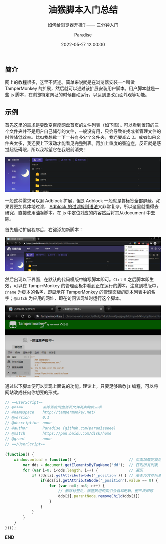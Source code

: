 ﻿---
layout:     post
title:      "油猴脚本入门总结"
subtitle:   "如何给浏览器开挂？—— 三分钟入门"
date:       2022-05-27 12:00:00
author:     "Paradise"
header-style: text
tags:
    - 总结
    - 其他
---

## 简介

网上的教程很多，这里不赘述。简单来说就是在浏览器安装一个叫做 TamperMonkey 的扩展，然后就可以通过该扩展安装用户脚本。用户脚本就是一些 js 脚本，在浏览特定网址的时候自动运行，以达到更改页面外观等功能。

## 示例

首先这里的需求是要改变百度网盘首页的文件列表（如下图）。可以看到置顶的三个文件夹并不是用户自己储存的文件，一般没有用，只会导致查找或者管理文件的时候降低效率。比如我想数一下一共有多少个文件夹，我还要减去 3。或者如果文件夹太多，我还要上下滚动才能看见完整列表。再加上重度的强迫症，反正就是感觉超级碍眼，所以我希望它在我眼前消失！

![](/post-assets/20220527/issue.png)

一般这种需求可以用 Adblock 扩展，但是 Adblock 一般就是按标签全部屏蔽。如果要更加具体地过滤， [Adblock 的过滤规则语法](https://help.eyeo.com/adblockplus/how-to-write-filters)又非常复杂。所以这里就懒得去研究，直接使用油猴脚本。在 js 中定位对应的内容然后将其从 document 中去除。

首先启动扩展程序后，右键添加新脚本：

![](/post-assets/20220527/temper.png)

然后出现以下界面，在默认的代码模版中编写脚本即可。`Ctrl-S` 之后脚本即生效，可以在 TamperMonkey 的管理面板中看到正在运行的脚本。注意到模版中，`@name` 为脚本的名字，即显示在 TamperMonkey 的管理面板的脚本列表中的名字；`@match` 为应用的网址，即在访问该网址时运行这个脚本。

<img src="/post-assets/20220527/save-script.png" style="filter: brightness(80%);">


通过以下脚本便可以实现上面说的功能。理论上，只要足够熟悉 js 编程，可以将网站改成任何你想要的形式。

```js
// ==UserScript==
// @name         去除百度网盘首页文件列表的前三项
// @namespace    http://tampermonkey.net/
// @version      0.1
// @description  none
// @author       Paradise (github.com/paradiseeee)
// @match        https://pan.baidu.com/disk/home
// @grant        none
// ==/UserScript==

(function() {
    window.onload = function() {                        // 页面加载完成后再运行
        var dds = document.getElementsByTagName('dd');  // 获取所有列表
        for (var i=0; i<dds.length; i++) {              // 遍历
            if (dds[i].getAttributeNode('_position')) { // 是否为文件列表标签
                if(dds[i].getAttributeNode('_position').value == 0) {   // 定位
                    for (var n=0; n<3; n++) {
                        // 删除标签后，标签数组的索引会自动更新，删三次即可
                        dds[i].parentNode.removeChild(dds[i])
                    }
                }
            }
        }
    }
})();
```

**END**